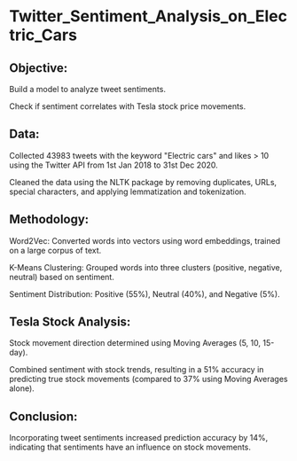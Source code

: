 # Twitter_Sentiment_Analysis_on_Electric_Cars

## Objective:

Build a model to analyze tweet sentiments.

Check if sentiment correlates with Tesla stock price movements.

## Data:

Collected 43983 tweets with the keyword "Electric cars" and likes > 10 using the Twitter API from 1st Jan 2018 to 31st Dec 2020.

Cleaned the data using the NLTK package by removing duplicates, URLs, special characters, and applying lemmatization and tokenization.

## Methodology:

Word2Vec: Converted words into vectors using word embeddings, trained on a large corpus of text.

K-Means Clustering: Grouped words into three clusters (positive, negative, neutral) based on sentiment.

Sentiment Distribution: Positive (55%), Neutral (40%), and Negative (5%).

## Tesla Stock Analysis:

Stock movement direction determined using Moving Averages (5, 10, 15-day).

Combined sentiment with stock trends, resulting in a 51% accuracy in predicting true stock movements (compared to 37% using Moving Averages alone).

## Conclusion: 

Incorporating tweet sentiments increased prediction accuracy by 14%, indicating that sentiments have an influence on stock movements.
